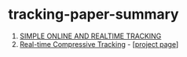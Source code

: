 # tracking-paper-summary

1. [SIMPLE ONLINE AND REALTIME TRACKING](https://arxiv.org/pdf/1602.00763.pdf)
2. [Real-time Compressive Tracking](http://www4.comp.polyu.edu.hk/~cslzhang/CT/eccv_ct_camera.pdf) - [[project page](http://www4.comp.polyu.edu.hk/~cslzhang/CT/CT.htm)]
